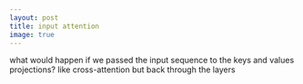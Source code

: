```yaml
---
layout: post
title: input attention
image: true
---
```


what would happen if we passed the input sequence to the keys and values projections? like cross-attention but back through the layers